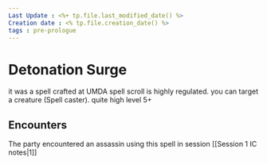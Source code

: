 ```yaml
---
Last Update : <%+ tp.file.last_modified_date() %>
Creation date : <% tp.file.creation_date() %>
tags : pre-prologue
---
```


# Detonation Surge

it was a spell crafted at UMDA spell scroll is highly regulated. you can target a creature (Spell caster). quite high level 5+

## Encounters
The party encountered an assassin using this spell in session [[Session 1 IC notes|1]] 